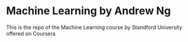 # Machine Learning by Andrew Ng
This is the repo of the Machine Learning course by Standford University offered on Coursera
